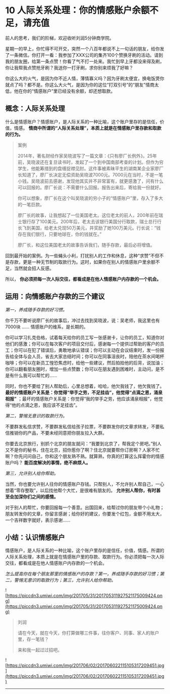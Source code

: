 # 10 人际关系处理：你的情感账户余额不足，请充值

前人的思考，我们的阶梯，欢迎收听刘润5分钟商学院。

星期一的早上，你忙得不可开交，突然一个八百年都说不上一句话的朋友，给你发了一条微信。你打开一看：我参加了XXX公司的集齐100个赞换牙刷的活动。请到我的朋友圈，给第一条点赞！你看了气不打一处来。我忙到早上牙都没来得及刷，你让我帮我点赞抢牙刷？我送你一打牙刷，求你别来烦我了好嘛？

你这么大的火气，是因为你不近人情，薄情寡义吗？因为牙刷太便宜，换电饭煲你就点了吗？都不是。你这么大火气，是因为你的这位“打双引号”的“朋友”情商太低，他在你的“情感账户”里已经没有余额，却还想取款。

## 概念：人际关系处理

什么是情感账户？情感账户，是人际关系的一种比喻，这个账户里存的是信任，价值，情感。 **情商中所谓的“人际关系处理”，本质上就是在情感账户里存款和取款的行为。**

> 案例
> 
> 2014年，著名财经作家吴晓波写了一篇文章：《只有廖厂长例外》。25年前，吴晓波还在复旦读书时，发起了一个到中国南部考查的计划。但作为穷学生，他能筹措到的盘缠捉襟见肘。这件事被素昧平生的湖南某企业家廖厂长知道了，廖厂长决定无偿资助吴晓波7000元。7000元在当时，不是一笔小钱。吴晓波前去感谢，发现他其实并不非常富有，就更感激了，问有什么可以回报的。廖厂长说：不需要什么回报。报告出来后，寄给我一份就好。
> 
> 你可以想象，廖厂长在这个叫吴晓波的穷小子的“情感账户”里，存入了多大的一笔巨款。
> 
> 廖厂长的故事，让我想起了一位美国老太。这位老太的前人，200年前在瑞士银行存了100美元。200年后，老太去该银行美国分行取款，瑞士总行行长飞到美国，给老太兑现50万美元，并奖励了她100万美元。行长说：“钱存在我们银行，只要地球在，你的钱就在。”
> 
> 
> 
> 廖厂长，和这位美国老太的故事告诉我们，随手存款，最后必将增值。

回到最开始的案例。为一些蝇头小利，打扰别人的工作和休息，这种“求赞”不但不是存款，更是一种无节制的取款行为。这时，如果你在别人的情感账户里余额不足，当然就会招人反感。

所以， **你必须把每一次人际交往，都看成是在他人情感账户内存款的一个机会。**

## 运用：向情感账户存款的三个建议

 *第一，养成随手存款的好习惯。*

你千万不要听说廖厂长的故事后，冲过去找到吴晓波，说：吴老师，我这里也有7000块 …… 情感账户的维系，是长期的。

你可以学习扎克伯格，试着每天给你的员工写一张感谢卡，让你的员工，知道你对他们的感激；你可以在每次客户的项目交付后，感谢每一个提供过帮助的客户的员工；你可以在犯了错误后，勇敢地承认错误；你可以主动在会议结束时，发一份报告给全体与会人员，省去大家总结时间；你可以在同事沮丧时，陪他在茶水间喝杯咖啡；你可以在新员工惶恐焦虑时，给他一些建议，然后拍拍他的后背，说加油；你可以翻看朋友圈时，增加一些点赞数；你可以在朋友遇到困难时，主动问，是不是有什么我可以帮忙的……

同时，你也不要给了别人帮助后，心里总想着，哈哈，他欠我钱了，他欠我钱了。 **最好的情感账户关系是：你觉得“举手之劳，不足挂齿”，他觉得“点滴之恩，涌泉相报”** ；最坏的情感账户关系是：你觉得“我的举手之劳，他应该涌泉相报”，他觉得“他的点滴之恩，我应该不足挂齿”。

 *第二，警惕无意识的取款行为。*

不要群发私信求赞，不要群发私信给孩子拉票，不要群发你的文章求转发，不要私信推销你的产品，不要未经同意把你朋友拉入大群。

你要去北京旅行，别抓个北京的朋友就问：“我要到北京了，帮我定个房吧。”别人又不是你的秘书，住在北京，招你惹你了啊？住北京就要帮你订房啊？人家不忙啊？你先问问自己，你和这个朋友熟不熟。就算熟，你真的打算这么挥霍你的情感账户吗？ **能百度解决的事情，绝不麻烦人。**

 *第三，允许别人给你帮助。*

当然，你也要允许别人往你的情感账户存钱。只帮别人，不允许别人帮自己，一心想着“零存整取”，以后找他帮个大忙，是很难有朋友的。 **允许别人帮你，有时甚至会加深你们之间的感情。**

对于别人的帮忙，你要回报每一个善意。出国回来，给帮过你的朋友带个小礼物；朋友转发你的文章，你留言感谢；给你好的建议，你要发个红包，金额不用太大，一个吉祥数字就好，表示感谢……

## 小结：认识情感账户

情感账户，是人际关系的一种比喻，这个账户里存的是信任，价值，情感。所谓的人际关系处理，本质上就是在情感账户里的存款、取款行为。你必须把每一次人际交往，都看成是在他人情感账户内存款的一个机会。

 *怎么提高你在每个朋友那里的情感账户的存款？第一，养成随手存款的好习惯；第二，警惕无意识的取款行为；第三，允许别人给你帮助。*

![https://piccdn3.umiwi.com/img/201705/31/201705311927521175009424.png](https://piccdn3.umiwi.com/img/201705/31/201705311927521175009424.png)

> 刘润
> 
> 请在今天，就在今天，你打算做哪三件事，往你客户、同事、家人的账户里，存一笔钱？
> 
> 来和我一起过过招吧。

![https://piccdn3.umiwi.com/img/201706/02/201706022115105317209451.jpg](https://piccdn3.umiwi.com/img/201706/02/201706022115105317209451.jpg)

---
